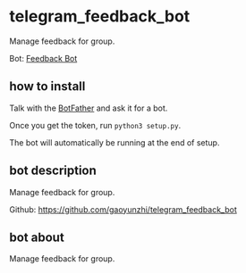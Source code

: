 # telegram_feedback_bot

Manage feedback for group.

Bot: [Feedback Bot](https://t.me/group_feedback_bot)

## how to install

Talk with the [BotFather](https://t.me/botfather) and ask it for a bot.

Once you get the token, run `python3 setup.py`.

The bot will automatically be running at the end of setup.

## bot description

Manage feedback for group.

Github: https://github.com/gaoyunzhi/telegram_feedback_bot

## bot about 

Manage feedback for group.
